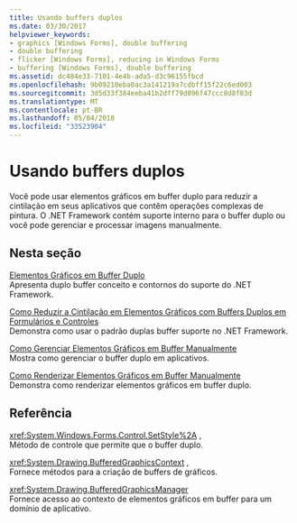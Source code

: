 ```yaml
---
title: Usando buffers duplos
ms.date: 03/30/2017
helpviewer_keywords:
- graphics [Windows Forms], double buffering
- double buffering
- flicker [Windows Forms], reducing in Windows Forms
- buffering [Windows Forms], double buffering
ms.assetid: dc484e33-7101-4e4b-ada5-d3c96155fbcd
ms.openlocfilehash: 9b09210eba0ac3a141219a7cdbff15f22c6ed003
ms.sourcegitcommit: 3d5d33f384eeba41b2dff79d096f47ccc8d8f03d
ms.translationtype: MT
ms.contentlocale: pt-BR
ms.lasthandoff: 05/04/2018
ms.locfileid: "33523904"
---
```

# <a name="using-double-buffering"></a>Usando buffers duplos
Você pode usar elementos gráficos em buffer duplo para reduzir a cintilação em seus aplicativos que contêm operações complexas de pintura. O .NET Framework contém suporte interno para o buffer duplo ou você pode gerenciar e processar imagens manualmente.  
  
## <a name="in-this-section"></a>Nesta seção  
 [Elementos Gráficos em Buffer Duplo](../../../../docs/framework/winforms/advanced/double-buffered-graphics.md)  
 Apresenta duplo buffer conceito e contornos do suporte do .NET Framework.  
  
 [Como Reduzir a Cintilação em Elementos Gráficos com Buffers Duplos em Formulários e Controles](../../../../docs/framework/winforms/advanced/how-to-reduce-graphics-flicker-with-double-buffering-for-forms-and-controls.md)  
 Demonstra como usar o padrão duplas buffer suporte no .NET Framework.  
  
 [Como Gerenciar Elementos Gráficos em Buffer Manualmente](../../../../docs/framework/winforms/advanced/how-to-manually-manage-buffered-graphics.md)  
 Mostra como gerenciar o buffer duplo em aplicativos.  
  
 [Como Renderizar Elementos Gráficos em Buffer Manualmente](../../../../docs/framework/winforms/advanced/how-to-manually-render-buffered-graphics.md)  
 Demonstra como renderizar elementos gráficos em buffer duplo.  
  
## <a name="reference"></a>Referência  
 <xref:System.Windows.Forms.Control.SetStyle%2A> ,  
 Método de controle que permite que o buffer duplo.  
  
 <xref:System.Drawing.BufferedGraphicsContext> ,  
 Fornece métodos para a criação de buffers de gráficos.  
  
 <xref:System.Drawing.BufferedGraphicsManager>  
 Fornece acesso ao contexto de elementos gráficos em buffer para um domínio de aplicativo.
